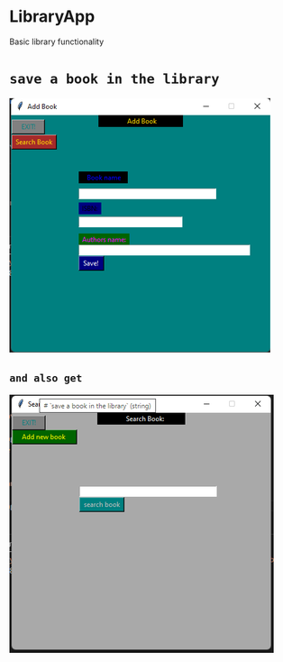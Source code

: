 # LibraryApp
Basic library functionality


# `save a book in the library`

![Alt text](/save.png?raw=true "Title")

## `and also get`

![Alt text](/add.png?raw=true "Title")